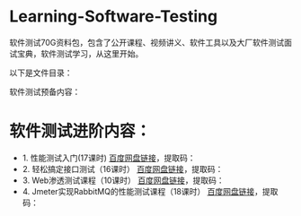 # Learning-Software-Testing
软件测试70G资料包，包含了公开课程、视频讲义、软件工具以及大厂软件测试面试宝典，软件测试学习，从这里开始。

以下是文件目录：

软件测试预备内容：

<h1>软件测试进阶内容：</h1>
<ul>
<li>1. 性能测试入门(17课时)   <a href="pan.baidu.com/s/1HVSzSxM44irjixSX-DuYjw">百度网盘链接</a>，提取码：</li>
<li>2. 轻松搞定接口测试（16课时）  <a href="pan.baidu.com/s/1HVSzSxM44irjixSX-DuYjw">百度网盘链接</a>，提取码：</li>
<li>3. Web渗透测试课程（10课时）  <a href="pan.baidu.com/s/1HVSzSxM44irjixSX-DuYjw">百度网盘链接</a>，提取码：</li>
<li>4. Jmeter实现RabbitMQ的性能测试课程（18课时）  <a href="pan.baidu.com/s/1HVSzSxM44irjixSX-DuYjw">百度网盘链接</a>，提取码：</li>
  </ul>
